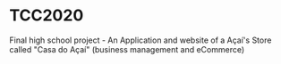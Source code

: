 # TCC2020
Final high school project - An Application and website of a Açaí's Store called "Casa do Açaí" (business management and eCommerce)
